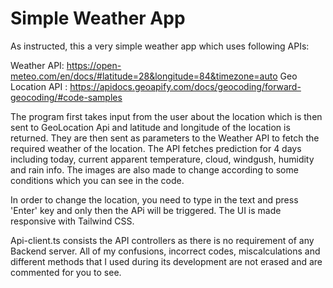 # Simple Weather App

As instructed, this a very simple weather app which uses following APIs:

Weather API: https://open-meteo.com/en/docs/#latitude=28&longitude=84&timezone=auto
Geo Location API : https://apidocs.geoapify.com/docs/geocoding/forward-geocoding/#code-samples

The program first takes input from the user about the location which is then sent to GeoLocation Api and latitude and longitude of
the location is returned. They are then sent as parameters to the Weather API to fetch the required weather of the location.
The API fetches prediction for 4 days including today, current apparent temperature, cloud, windgush, humidity and rain info. 
The images are also made to change according to some conditions which you can see in the code.

In order to change the location, you need to type in the text and press 'Enter' key and only then the APi will be triggered. 
The UI is made responsive with Tailwind CSS. 

Api-client.ts consists the API controllers as there is no requirement of any Backend server.
All of my confusions, incorrect codes, miscalculations and different methods that I used during its development are not erased and are commented for you to see.